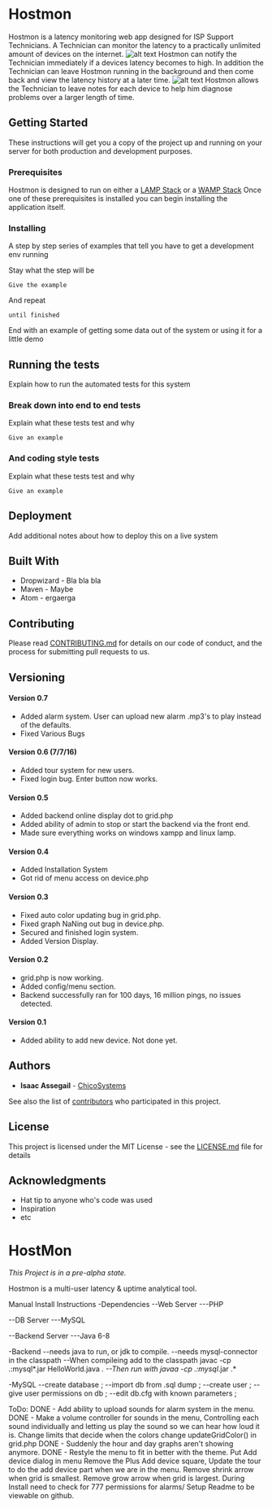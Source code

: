 # Hostmon

Hostmon is a latency monitoring web app designed for ISP Support Technicians. A Technician can monitor the latency to a practically unlimited amount of devices on the internet. ![alt text](https://raw.githubusercontent.com/itravers/HostMon/readmeWork/images/hostmon1.png "Logo Title Text 1")
Hostmon can notify the Technician immediately if a devices latency becomes to high. In addition the Technician can leave Hostmon running in the background and then come back and view the latency history at a later time. ![alt text](https://raw.githubusercontent.com/itravers/HostMon/readmeWork/images/hostmon2.png "Logo Title Text 1") Hostmon allows the Technician to leave notes for each device to help him diagnose problems over a larger length of time.

## Getting Started

These instructions will get you a copy of the project up and running on your server for both production and development purposes.

### Prerequisites

Hostmon is designed to run on either a [LAMP Stack](https://www.digitalocean.com/community/tutorials/how-to-install-linux-apache-mysql-php-lamp-stack-on-ubuntu) or a [WAMP Stack](https://www.apachefriends.org/index.html) Once one of these prerequisites is installed you can begin installing the application itself.


### Installing

A step by step series of examples that tell you have to get a development env running

Stay what the step will be

```
Give the example
```

And repeat

```
until finished
```

End with an example of getting some data out of the system or using it for a little demo

## Running the tests

Explain how to run the automated tests for this system

### Break down into end to end tests

Explain what these tests test and why

```
Give an example
```

### And coding style tests

Explain what these tests test and why

```
Give an example
```

## Deployment

Add additional notes about how to deploy this on a live system

## Built With

* Dropwizard - Bla bla bla
* Maven - Maybe
* Atom - ergaerga

## Contributing

Please read [CONTRIBUTING.md](CONTRIBUTING.md) for details on our code of conduct, and the process for submitting pull requests to us.

## Versioning

#### Version 0.7
+ Added alarm system. User can upload new alarm .mp3's to play instead of the defaults.
+ Fixed Various Bugs

#### Version 0.6 (7/7/16)
+ Added tour system for new users.
+ Fixed login bug. Enter button now works.

#### Version 0.5
+ Added backend online display dot to grid.php
+ Added ability of admin to stop or start the backend via the front end.
+ Made sure everything works on windows xampp and linux lamp.

#### Version 0.4
+ Added Installation System
+ Got rid of menu access on device.php

#### Version 0.3
+ Fixed auto color updating bug in grid.php.
+ Fixed graph NaNing out bug in device.php.
+ Secured and finished login system.
+ Added Version Display.

#### Version 0.2
+ grid.php is now working.
+ Added config/menu section.
+ Backend successfully ran for 100 days, 16 million pings, no issues detected.

#### Version 0.1
+ Added ability to add new device. Not done yet.

## Authors

* **Isaac Assegail** - [ChicoSystems](https://github.com/ChicoSystems)

See also the list of [contributors](https://github.com/your/project/contributors) who participated in this project.

## License

This project is licensed under the MIT License - see the [LICENSE.md](LICENSE.md) file for details

## Acknowledgments

* Hat tip to anyone who's code was used
* Inspiration
* etc



HostMon
=======
*This Project is in a pre-alpha state.*

Hostmon is a multi-user latency &amp; uptime analytical tool.

Manual Install Instructions
-Dependencies
--Web Server
---PHP

--DB Server
---MySQL

--Backend Server
---Java 6-8

-Backend
--needs java to run, or jdk to compile.
--needs mysql-connector in the classpath
--When compileing add to the classpath javac -cp .:mysql*.jar HelloWorld.java
*.
--Then run with javaa -cp .:mysql*.jar
.*

-MySQL
--create database ;
--import db from .sql dump ;
--create user ;
--give user permissions on db ;
--edit db.cfg with known parameters ; 

ToDo:
DONE - Add ability to upload sounds for alarm system in the menu.
DONE - Make a volume controller for sounds in the menu, Controlling each sound individually and letting us play
       the sound so we can hear how loud it is.
Change limits that decide when the colors change updateGridColor() in grid.php
DONE - Suddenly the hour and day graphs aren't showing anymore.
DONE - Restyle the menu to fit in better with the theme.
Put Add device dialog in menu
Remove the Plus Add device square,
Update the tour to do the add device part when we are in the menu.
Remove shrink arrow when grid is smallest.
Remove grow arrow when grid is largest.
During Install need to check for 777 permissions for alarms/
Setup Readme to be viewable on github.
